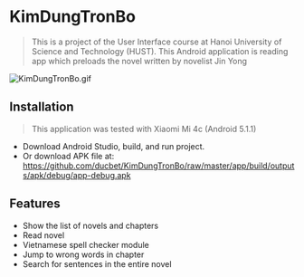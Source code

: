 # KimDungTronBo
> This is a project of the User Interface course at Hanoi University of Science and Technology (HUST). This Android application is reading app which preloads the novel written by novelist Jin Yong

![KimDungTronBo.gif](./app/build/outputs/apk/debug/KimDungTronBo.gif)

## Installation
> This application was tested with Xiaomi Mi 4c (Android 5.1.1)
- Download Android Studio, build, and run project.
- Or download APK file at: https://github.com/ducbet/KimDungTronBo/raw/master/app/build/outputs/apk/debug/app-debug.apk

## Features
- Show the list of novels and chapters
- Read novel
- Vietnamese spell checker module
- Jump to wrong words in chapter
- Search for sentences in the entire novel
